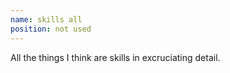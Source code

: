 ```yaml
---
name: skills all
position: not used
---
```

All the things I think are skills in excruciating detail.
